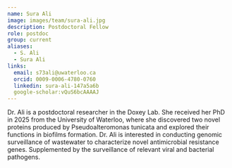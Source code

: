 ```yaml
---
name: Sura Ali
image: images/team/sura-ali.jpg
description: Postdoctoral Fellow
role: postdoc
group: current
aliases:
  - S. Ali
  - Sura Ali
links:
  email: s73ali@uwaterloo.ca
  orcid: 0009-0006-4780-0760
  linkedin: sura-ali-147a5a6b
  google-scholar:vQuS6bcAAAAJ
---
```


Dr. Ali is a postdoctoral researcher in the Doxey Lab. She received her PhD in 2025 from the University of Waterloo, where she discovered two novel proteins produced by Pseudoalteromonas tunicata and explored their functions in biofilms formation. Dr. Ali is interested in conducting genomic surveillance of wastewater to characterize novel antimicrobial resistance genes.  Supplemented by the surveillance of relevant viral and bacterial pathogens.
